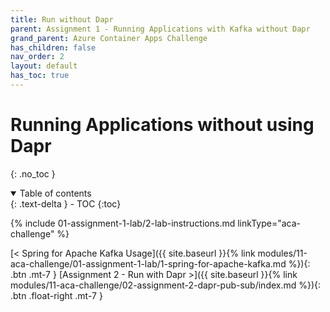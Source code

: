 ```yaml
---
title: Run without Dapr
parent: Assignment 1 - Running Applications with Kafka without Dapr
grand_parent: Azure Container Apps Challenge
has_children: false
nav_order: 2
layout: default
has_toc: true
---
```


# Running Applications without using Dapr

{: .no_toc }

<details open markdown="block">
  <summary>
    Table of contents
  </summary>
  {: .text-delta }
- TOC
{:toc}
</details>

{% include 01-assignment-1-lab/2-lab-instructions.md linkType="aca-challenge" %}

<!-- ----------------------------- NAVIGATION ------------------------------ -->

<span class="fs-3">
[< Spring for Apache Kafka Usage]({{ site.baseurl }}{% link modules/11-aca-challenge/01-assignment-1-lab/1-spring-for-apache-kafka.md %}){: .btn .mt-7 }
</span>
<span class="fs-3">
[Assignment 2 - Run with Dapr >]({{ site.baseurl }}{% link modules/11-aca-challenge/02-assignment-2-dapr-pub-sub/index.md %}){: .btn .float-right .mt-7 }
</span>
